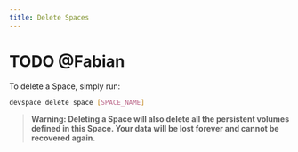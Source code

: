 ```yaml
---
title: Delete Spaces
---
```


# TODO @Fabian

To delete a Space, simply run:
```bash
devspace delete space [SPACE_NAME]
```

> **Warning: Deleting a Space will also delete all the persistent volumes defined in this Space. Your data will be lost forever and cannot be recovered again.**
